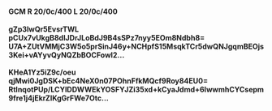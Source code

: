 #### GCM R 20/0c/400 L 20/0c/400
**gZp3lwQr5EvsrTWL**<br/>**pCUx7vUkgB8dIJDrJLoBdJ9B4sSPz7nyy5EOm8Ndbh8=**<br/>**U7A+ZUtVMMjC3W5o5prSinJ46y+NCHpfS15MsqkTCr5dwQNJgqmBEOjs3Kei+vAYyvQyNQZbBOCFowI2...**<br/><br/>
**KHeA1Yz5iZ9c/oeu**<br/>**qjMwi0JgDSK+bEc4NeX0n07POhnFfkMQcf9Roy84EU0=**<br/>**RtlnqotPUp/LCYIDDWWEkYOSFYJZi35xd+kCyaJdmd+6lwwmhCYCsepm9fre1j4jEkrZlKgGrFWe7Otc...**
